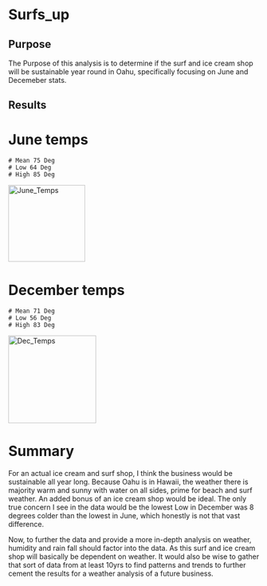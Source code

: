 # Surfs_up
## Purpose
The Purpose of this analysis is to determine if the surf and ice cream shop will be sustainable year round in Oahu, specifically focusing on June and Decemeber stats.

## Results
  # June temps
    # Mean 75 Deg
    # Low 64 Deg
    # High 85 Deg

<img width="154" alt="June_Temps" src="https://user-images.githubusercontent.com/86068655/147616776-7fca5ea9-865c-4a30-96fb-d9dc02d0e9af.png">


  # December temps
    # Mean 71 Deg 
    # Low 56 Deg
    # High 83 Deg
    
<img width="176" alt="Dec_Temps" src="https://user-images.githubusercontent.com/86068655/147616786-218555a8-bbff-4bea-b27f-bc12460c3d2a.png">


# Summary
  For an actual ice cream and surf shop, I think the business would be sustainable all year long. Because Oahu is in Hawaii, the weather there is majority warm and sunny with water on all sides, prime for beach and surf weather. An added bonus of an ice cream shop would be ideal. The only true concern I see in the data would be the lowest Low in December was 8 degrees colder than the lowest in June, which honestly is not that vast difference. 

  Now, to further the data and provide a more in-depth analysis on weather, humidity and rain fall should factor into the data. As this surf and ice cream shop will basically be dependent on weather. It would also be wise to gather that sort of data from at least 10yrs to find patterns and trends to further cement the results for a weather analysis of a future business.   
